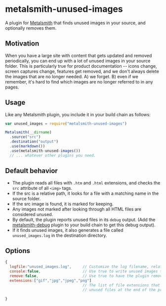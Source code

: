 # metalsmith-unused-images

A plugin for [Metalsmith](http://www.metalsmith.io/) that finds unused images in your source, and optionally removes them.

## Motivation

When you have a large site with content that gets updated and removed periodically, you can end up with a lot of unused images in your source folder. This is particularly true for product documentation -- icons change, screen captures change, features get removed, and we don't always delete the images that are no longer needed. A) we forget. B) even if we remember, it's hard to find which images are no longer referred to in any pages.

## Usage

Like any Metalsmith plugin, you include it in your build chain as follows:

```js
var unused_images = require("metalsmith-unused-images")

Metalsmith(__dirname)
  .source("src")
  .destination("output")
  .use(markdown())
  .use(metalsmith-unused-images())
  // ... whatever other plugins you need.
```

## Default behavior

- The plugin reads all files with `.htm` and `.html` extensions, and checks the `src` attribute of all `<img>` tags.
- If the src is a relative path, it looks for a file with a matching name in the source folder.
- If the src image is found, it is marked for keeping.
- Any images not marked after looking through all HTML files are considered unused.
- By default, the plugin reports unused files in its `debug` output. (Add the [metalsmith-debug](https://github.com/mahnunchik/metalsmith-debug) plugin to your build chain to get this debug output).
- If it finds unused images, it also generates a file called `unused_images.log` in the destination directory.

## Options

```js
{
  logfile:"unused_images.log",     // Customize the log filename, relative to destination. Use false to skip.
  console:false,                   // Use true to write unused images to console.log as well as the debug stream.
  remove:false,                    // Use true to have the plugin remove unused files from your source folder.
  extensions:["gif","jpg","jpeg","png"]
                                   // The list of file extensions that the plugin will check when looking for
                                   // unused files at the end of the process.
  
}
```

